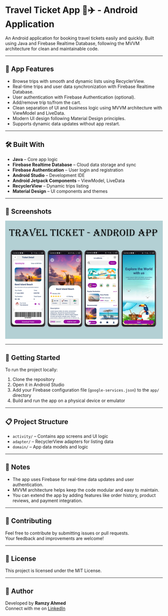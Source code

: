 # Travel Ticket App 🎫✈️ - Android Application

An Android application for booking travel tickets easily and quickly.
Built using Java and Firebase Realtime Database, following the MVVM architecture for clean and maintainable code.

---

## 📱 App Features

- Browse trips with smooth and dynamic lists using RecyclerView.  
- Real-time trips and user data synchronization with Firebase Realtime Database.  
- User authentication with Firebase Authentication (optional).  
- Add/remove trip to/from the cart.  
- Clean separation of UI and business logic using MVVM architecture with ViewModel and LiveData.  
- Modern UI design following Material Design principles.  
- Supports dynamic data updates without app restart.

---

## 🛠️ Built With

- **Java** – Core app logic  
- **Firebase Realtime Database** – Cloud data storage and sync  
- **Firebase Authentication** – User login and registration  
- **Android Studio** – Development IDE  
- **Android Jetpack Components** – ViewModel, LiveData  
- **RecyclerView** – Dynamic trips listing  
- **Material Design** – UI components and themes  

---

## 📸 Screenshots

<p align="center">
  <img src="Screenshot/Travel-Ticket Android-app.jpg" width="1200"/>
</p>

---

## 🚀 Getting Started

To run the project locally:

1. Clone the repository  
2. Open it in Android Studio  
3. Add your Firebase configuration file (`google-services.json`) to the `app/` directory  
4. Build and run the app on a physical device or emulator  

---

## 📋 Project Structure

- `activity/` – Contains app screens and UI logic  
- `adapter/` – RecyclerView adapters for listing data  
- `domain/` – App data models and logic


---

## 📌 Notes

- The app uses Firebase for real-time data updates and user authentication.  
- MVVM architecture helps keep the code modular and easy to maintain.  
- You can extend the app by adding features like order history, product reviews, and payment integration.

---

## 🤝 Contributing

Feel free to contribute by submitting issues or pull requests.  
Your feedback and improvements are welcome!

---

## 📄 License

This project is licensed under the MIT License.

---

## 🙌 Author

Developed by **Ramzy Ahmed**  
Connect with me on [LinkedIn](https://www.linkedin.com/in/ramzy-ahmed)
